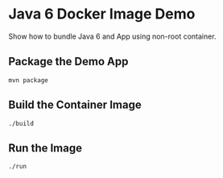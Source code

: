 # Java 6 Docker Image Demo
Show how to bundle Java 6 and App using non-root container.

## Package the Demo App
`mvn package`

## Build the Container Image
`./build`

## Run the Image
`./run`